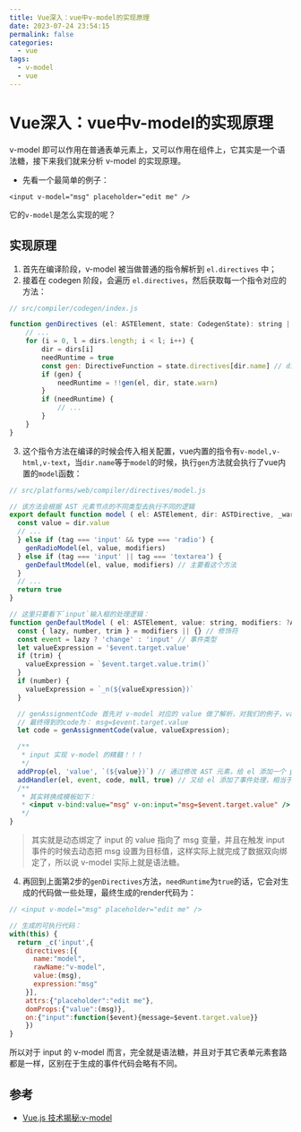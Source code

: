 ```yaml
---
title: Vue深入：vue中v-model的实现原理
date: 2023-07-24 23:54:15
permalink: false
categories:
  - vue
tags:
  - v-model
  - vue
---
```



# Vue深入：vue中v-model的实现原理

v-model 即可以作用在普通表单元素上，又可以作用在组件上，它其实是一个语法糖，接下来我们就来分析 v-model 的实现原理。


- 先看一个最简单的例子：

`<input v-model="msg" placeholder="edit me" />`

它的`v-model`是怎么实现的呢？


## 实现原理
1. 首先在编译阶段，v-model 被当做普通的指令解析到 `el.directives` 中；
2. 接着在 codegen 阶段，会遍历 `el.directives`，然后获取每一个指令对应的方法：
``` js
// src/compiler/codegen/index.js

function genDirectives (el: ASTElement, state: CodegenState): string | void {
    // ...
    for (i = 0, l = dirs.length; i < l; i++) {
        dir = dirs[i]
        needRuntime = true
        const gen: DirectiveFunction = state.directives[dir.name] // dir: {name: 'model', value: 'msg'}
        if (gen) {
            needRuntime = !!gen(el, dir, state.warn)
        }
        if (needRuntime) {
            // ...
        }
    }
}

```
3. 这个指令方法在编译的时候会传入相关配置，vue内置的指令有`v-model,v-html,v-text`，当`dir.name`等于`model`的时候，执行`gen`方法就会执行了vue内置的`model`函数：
``` js
// src/platforms/web/compiler/directives/model.js

// 该方法会根据 AST 元素节点的不同类型去执行不同的逻辑
export default function model ( el: ASTElement, dir: ASTDirective, _warn: Function): ?boolean {
  const value = dir.value
  // ...
  } else if (tag === 'input' && type === 'radio') {
    genRadioModel(el, value, modifiers)
  } else if (tag === 'input' || tag === 'textarea') {
    genDefaultModel(el, value, modifiers) // 主要看这个方法
  }
  // ...
  return true
}

// 这里只要看下`input`输入框的处理逻辑：
function genDefaultModel ( el: ASTElement, value: string, modifiers: ?ASTModifiers ): ?boolean {
  const { lazy, number, trim } = modifiers || {} // 修饰符
  const event = lazy ? 'change' : 'input' // 事件类型
  let valueExpression = '$event.target.value'
  if (trim) {
    valueExpression = `$event.target.value.trim()`
  }
  if (number) {
    valueExpression = `_n(${valueExpression})`
  }

  // genAssignmentCode 首先对 v-model 对应的 value 做了解析，对我们的例子，value 就是 msg;
  // 最终得到的code为： msg=$event.target.value
  let code = genAssignmentCode(value, valueExpression);

  /**
   * input 实现 v-model 的精髓！！！
   */
  addProp(el, 'value', `(${value})`) // 通过修改 AST 元素，给 el 添加一个 prop，相当于我们在 input 上动态绑定了 value
  addHandler(el, event, code, null, true) // 又给 el 添加了事件处理，相当于在 input 上绑定了 input 事件
  /**
   * 其实转换成模板如下：  
   * <input v-bind:value="msg" v-on:input="msg=$event.target.value" />
   */
}
```
> 其实就是动态绑定了 input 的 value 指向了 msg 变量，并且在触发 input 事件的时候去动态把 msg 设置为目标值，这样实际上就完成了数据双向绑定了，所以说 v-model 实际上就是语法糖。

4. 再回到上面第2步的`genDirectives`方法，`needRuntime`为`true`的话，它会对生成的代码做一些处理，最终生成的render代码为：
``` js
// <input v-model="msg" placeholder="edit me" />

// 生成的可执行代码：
with(this) {
  return _c('input',{
    directives:[{
      name:"model",
      rawName:"v-model",
      value:(msg),
      expression:"msg"
    }],
    attrs:{"placeholder":"edit me"},
    domProps:{"value":(msg)},
    on:{"input":function($event){message=$event.target.value}}
    })
}
```
所以对于 input 的 v-model 而言，完全就是语法糖，并且对于其它表单元素套路都是一样，区别在于生成的事件代码会略有不同。



## 参考

- [Vue.js 技术揭秘:v-model](https://ustbhuangyi.github.io/vue-analysis/v2/extend/v-model.html)